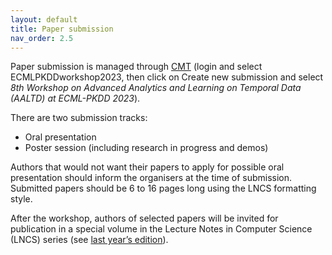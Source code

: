 ```yaml
---
layout: default
title: Paper submission
nav_order: 2.5
---
```


Paper submission is managed through [CMT](https://cmt3.research.microsoft.com/ECMLPKDDworkshop2023) (login and select ECMLPKDDworkshop2023, then click on Create new submission and select _8th Workshop on Advanced Analytics and Learning on Temporal Data (AALTD) at ECML-PKDD 2023_).


There are  two submission tracks:
* Oral presentation
* Poster session (including research in progress and demos)


Authors that would not want their papers to apply for possible oral presentation should inform the organisers at the time of submission. Submitted papers should be 6 to 16 pages long using the LNCS formatting style.
 
After the workshop, authors of selected papers will be invited for publication in a special volume in the Lecture Notes in Computer Science (LNCS) series (see [last year’s edition](https://link.springer.com/book/10.1007/978-3-031-24378-3)).

